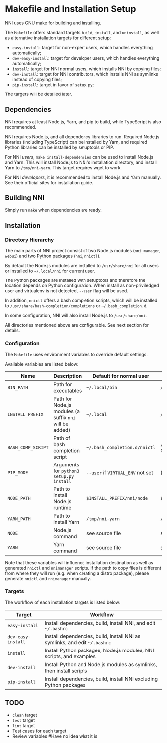 # Makefile and Installation Setup

NNI uses GNU make for building and installing.

The `Makefile` offers standard targets `build`, `install`, and `uninstall`, as well as alternative installation targets for different setup:

* `easy-install`: target for non-expert users, which handles everything automatically;
* `dev-easy-install`: target for developer users, which handles everything automatically;
* `install`: target for NNI normal users, which installs NNI by copying files;
* `dev-install`: target for NNI contributors, which installs NNI as symlinks instead of copying files;
* `pip-install`: target in favor of `setup.py`;

The targets will be detailed later.

## Dependencies

NNI requires at least Node.js, Yarn, and pip to build, while TypeScript is also recommended.

NNI requires Node.js, and all dependency libraries to run.
Required Node.js libraries (including TypeScript) can be installed by Yarn, and required Python libraries can be installed by setuptools or PIP.

For NNI *users*, `make install-dependencies` can be used to install Node.js and Yarn.
This will install Node.js to NNI's installation directory, and install Yarn to `/tmp/nni-yarn`.
This target requires wget to work.

For NNI *developers*, it is recommended to install Node.js and Yarn manually.
See their official sites for installation guide.

## Building NNI

Simply run `make` when dependencies are ready.

## Installation

### Directory Hierarchy

The main parts of NNI project consist of two Node.js modules (`nni_manager`, `webui`) and two Python packages (`nni`, `nnictl`).

By default the Node.js modules are installed to `/usr/share/nni` for all users or installed to `~/.local/nni` for current user.

The Python packages are installed with setuptools and therefore the location depends on Python configuration.
When install as non-priviledged user and virtualenv is not detected, `--user` flag will be used.

In addition, `nnictl` offers a bash completion scripts, which will be installed to `/usr/share/bash-completion/completions` or `~/.bash_completion.d`.

In some configuration, NNI will also install Node.js to `/usr/share/nni`.

All directories mentioned above are configurable. See next section for details.

### Configuration

The `Makefile` uses environment variables to override default settings.

Available variables are listed below:

| Name               | Description                                             | Default for normal user           | Default for root                                |
|--------------------|---------------------------------------------------------|-----------------------------------|-------------------------------------------------|
| `BIN_PATH`         | Path for executables                                    | `~/.local/bin`                    | `/usr/bin`                                      |
| `INSTALL_PREFIX`   | Path for Node.js modules (a suffix `nni` will be added) | `~/.local`                        | `/usr/share`                                    |
| `BASH_COMP_SCRIPT` | Path of bash completion script                          | `~/.bash_completion.d/nnictl`     | `/usr/share/bash-completion/completions/nnictl` |
| `PIP_MODE`         | Arguments for `python3 setup.py install`                | `--user` if `VIRTUAL_ENV` not set | (empty)                                         |
| `NODE_PATH`        | Path to install Node.js runtime                         | `$INSTALL_PREFIX/nni/node`        | `$INSTALL_PREFIX/nni/node`                      |
| `YARN_PATH`        | Path to install Yarn                                    | `/tmp/nni-yarn`                   | `/tmp/nni-yarn`                                 |
| `NODE`             | Node.js command                                         | see source file                   | see source file                                 |
| `YARN`             | Yarn command                                            | see source file                   | see source file                                 |

Note that these variables will influence installation destination as well as generated `nnictl` and `nnimanager` scripts.
If the path to copy files is different from where they will run (e.g. when creating a distro package), please generate `nnictl` and `nnimanager` manually.

### Targets

The workflow of each installation targets is listed below:

| Target                   | Workflow                                                                   |
|--------------------------|----------------------------------------------------------------------------|
| `easy-install`           | Install dependencies, build, install NNI, and edit `~/.bashrc`             |
| `dev-easy-install`       | Install dependencies, build, install NNI as symlinks, and edit `~/.bashrc` |
| `install`                | Install Python packages, Node.js modules, NNI scripts, and examples        |
| `dev-install`            | Install Python and Node.js modules as symlinks, then install scripts       |
| `pip-install`            | Install dependencies, build, install NNI excluding Python packages         |

## TODO

* `clean` target
* `test` target
* `lint` target
* Test cases for each target
* Review variables
#Have no idea what it is 
